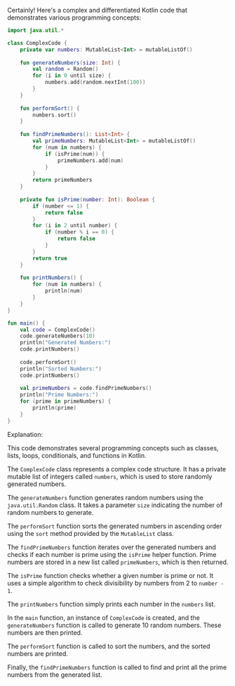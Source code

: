 Certainly! Here's a complex and differentiated Kotlin code that demonstrates various programming concepts:

```kotlin
import java.util.*

class ComplexCode {
    private var numbers: MutableList<Int> = mutableListOf()
    
    fun generateNumbers(size: Int) {
        val random = Random()
        for (i in 0 until size) {
            numbers.add(random.nextInt(100))
        }
    }
    
    fun performSort() {
        numbers.sort()
    }
    
    fun findPrimeNumbers(): List<Int> {
        val primeNumbers: MutableList<Int> = mutableListOf()
        for (num in numbers) {
            if (isPrime(num)) {
                primeNumbers.add(num)
            }
        }
        return primeNumbers
    }
    
    private fun isPrime(number: Int): Boolean {
        if (number <= 1) {
            return false
        }
        for (i in 2 until number) {
            if (number % i == 0) {
                return false
            }
        }
        return true
    }
    
    fun printNumbers() {
        for (num in numbers) {
            println(num)
        }
    }
}

fun main() {
    val code = ComplexCode()
    code.generateNumbers(10)
    println("Generated Numbers:")
    code.printNumbers()
    
    code.performSort()
    println("Sorted Numbers:")
    code.printNumbers()
    
    val primeNumbers = code.findPrimeNumbers()
    println("Prime Numbers:")
    for (prime in primeNumbers) {
        println(prime)
    }
}
```

Explanation:

This code demonstrates several programming concepts such as classes, lists, loops, conditionals, and functions in Kotlin.

The `ComplexCode` class represents a complex code structure. It has a private mutable list of integers called `numbers`, which is used to store randomly generated numbers.

The `generateNumbers` function generates random numbers using the `java.util.Random` class. It takes a parameter `size` indicating the number of random numbers to generate.

The `performSort` function sorts the generated numbers in ascending order using the `sort` method provided by the `MutableList` class.

The `findPrimeNumbers` function iterates over the generated numbers and checks if each number is prime using the `isPrime` helper function. Prime numbers are stored in a new list called `primeNumbers`, which is then returned.

The `isPrime` function checks whether a given number is prime or not. It uses a simple algorithm to check divisibility by numbers from 2 to `number - 1`.

The `printNumbers` function simply prints each number in the `numbers` list.

In the `main` function, an instance of `ComplexCode` is created, and the `generateNumbers` function is called to generate 10 random numbers. These numbers are then printed.

The `performSort` function is called to sort the numbers, and the sorted numbers are printed.

Finally, the `findPrimeNumbers` function is called to find and print all the prime numbers from the generated list.